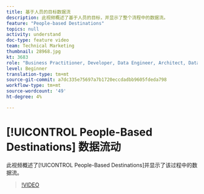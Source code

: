 ```yaml
---
title: 基于人员的目标数据流
description: 此视频概述了基于人员的目标，并显示了整个流程中的数据流。
feature: "People-based Destinations"
topics: null
activity: understand
doc-type: feature video
team: Technical Marketing
thumbnail: 28968.jpg
kt: 3683
role: "Business Practitioner, Developer, Data Engineer, Architect, Data Architect, Administrator, Leader"
level: Beginner
translation-type: tm+mt
source-git-commit: a7dc335e75697a7b1720eccdadbb9605fdeda798
workflow-type: tm+mt
source-wordcount: '49'
ht-degree: 4%

---
```



# [!UICONTROL People-Based Destinations] 数据流动

此视频概述了[!UICONTROL People-Based Destinations]并显示了该过程中的数据流。

>[!VIDEO](https://video.tv.adobe.com/v/28968/?quality=12)
